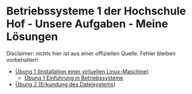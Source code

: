 # Betriebssysteme 1 der Hochschule Hof - Unsere Aufgaben - Meine Lösungen
Disclaimer: nichts hier ist aus einer offiziellen Quelle. Fehler bleiben vorbehalten!

* [Übung 1 (Installation einer virtuellen Linux-Maschine)](UEBUNG1.md)
    * [Übung 1 Einführung in Betriebssysteme](UEBUNG1.md#übung-12-einführung-in-betriebssysteme)
* [Übung 2 (Erkundung des Dateisystems)](UEBUNG2.md)